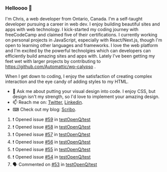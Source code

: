 ### Helloooo 👋

I'm Chris, a web developer from Ontario, Canada. I'm a self-taught developer pursuing a career in web dev. I enjoy building beautiful sites and apps with web technology.
I kick-started my coding journey with freeCodeCamp and claimed five of their certifications.  I currently working on personal projects in JavaScript, especially with React/Next.js, though I'm open to learning other languages and frameworks. I love the web platform and I'm excited by the powerful technolgies which can developers can efficiently build amazing sites and apps with. Lately I've been getting my feet wet with larger projects by contributing to https://github.com/Automattic/wp-calypso .

When I get down to coding, I enjoy the satisfaction of creating complex interaction and the eye candy of adding styles to my HTML. 

- 💬 Ask me about putting your visual design into code. I enjoy CSS, but design isn't my strength, so I'd love to implement your amazing design.
- 📫 Reach me on: [Twitter](https://twitter.com/Christo28120856), [Linkedin](https://www.linkedin.com/in/christopher-stevers-07b9a5204/).
- ⌨ Check out my blog: [Scribo](https://christopherstevers.cf).
<!--
**Christopher-Stevers/Christopher-Stevers** is a ✨ _special_ ✨ repository because its `README.md` (this file) appears on your GitHub profile.

Here are some ideas to get you started:

- 🔭 I’m currently working on ...
- 🌱 I’m currently learning ...
- 👯 I’m looking to collaborate on ...
- 🤔 I’m looking for help with ...
- 😄 Pronouns: ...
- ⚡ Fun fact: ...
-->

<!--START_SECTION:activity-->
1. ❗️ Opened issue [#59](https://github.com/testOpenQ/test/issues/59) in [testOpenQ/test](https://github.com/testOpenQ/test)
2. ❗️ Opened issue [#58](https://github.com/testOpenQ/test/issues/58) in [testOpenQ/test](https://github.com/testOpenQ/test)
3. ❗️ Opened issue [#57](https://github.com/testOpenQ/test/issues/57) in [testOpenQ/test](https://github.com/testOpenQ/test)
4. ❗️ Opened issue [#56](https://github.com/testOpenQ/test/issues/56) in [testOpenQ/test](https://github.com/testOpenQ/test)
5. ❗️ Opened issue [#55](https://github.com/testOpenQ/test/issues/55) in [testOpenQ/test](https://github.com/testOpenQ/test)
6. ❗️ Opened issue [#54](https://github.com/testOpenQ/test/issues/54) in [testOpenQ/test](https://github.com/testOpenQ/test)
7. 🗣 Commented on [#53](https://github.com/testOpenQ/test/issues/53) in [testOpenQ/test](https://github.com/testOpenQ/test)
<!--END_SECTION:activity-->
